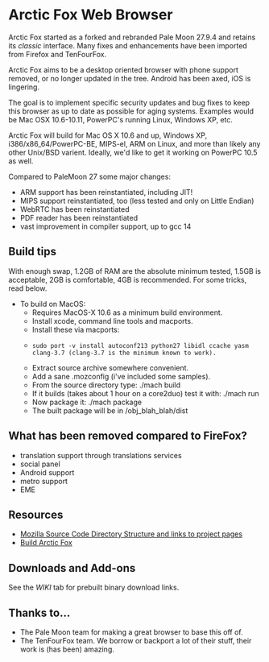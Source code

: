 # Arctic Fox Web Browser

Arctic Fox started as a forked and rebranded Pale Moon 27.9.4 and retains its _classic_ interface. Many fixes and enhancements have been imported from Firefox and TenFourFox.

Arctic Fox aims to be a desktop oriented browser with phone support removed, or no longer updated in the tree. Android has been axed, iOS is lingering.

The goal is to implement specific security updates and bug fixes to keep this browser as up to date as possible for aging systems. Examples would be Mac OSX 10.6-10.11, PowerPC's running Linux, Windows XP, etc.

Arctic Fox will build for Mac OS X 10.6 and up, Windows XP, i386/x86_64/PowerPC-BE, MIPS-el, ARM  on Linux, and more than likely any other Unix/BSD varient.
Ideally, we'd like to get it working on PowerPC 10.5 as well.

Compared to PaleMoon 27 some major changes:
* ARM support has been reinstantiated, including JIT!
* MIPS support reinstantiated, too (less tested and only on Little Endian)
* WebRTC has been reinstantiated
* PDF reader has been reinstantiated
* vast improvement in compiler support, up to gcc 14

## Build tips

With enough swap, 1.2GB of RAM are the absolute minimum tested, 1.5GB is acceptable, 2GB is comfortable, 4GB is recommended. For some tricks, read below.

* To build on MacOS:
  * Requires MacOS-X 10.6 as a minimum build environment.
  * Install xcode, command line tools and macports. 
  * Install these via macports: 
  *     sudo port -v install autoconf213 python27 libidl ccache yasm clang-3.7 (clang-3.7 is the minimum known to work). 
  * Extract source archive somewhere convenient. 
  * Add a sane .mozconfig (i've included some samples). 
  * From the source directory type: ./mach build 
  * If it builds (takes about 1 hour on a core2duo) test it with: ./mach run 
  * Now package it: ./mach package 
  * The built package will be in /obj_blah_blah/dist 


## What has been removed compared to FireFox?
* translation support through translations services
* social panel
* Android support
* metro support
* EME

## Resources

 * [Mozilla Source Code Directory Structure and links to project pages](https://developer.mozilla.org/en/Mozilla_Source_Code_Directory_Structure)
 * [Build Arctic Fox](https://github.com/rmottola/Arctic-Fox/wiki/Build-Instructions)
 
 ## Downloads and Add-ons
  See the *WIKI* tab for prebuilt binary download links.
  
 ## Thanks to...
  * The Pale Moon team for making a great browser to base this off of.
  * The TenFourFox team. We borrow or backport a lot of their stuff, their work is (has been) amazing.
